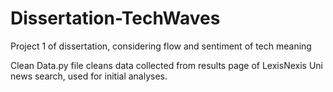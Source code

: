 # Dissertation-TechWaves
Project 1 of dissertation, considering flow and sentiment of tech meaning

Clean Data.py file cleans data collected from results page of LexisNexis Uni news search, used for initial analyses.
